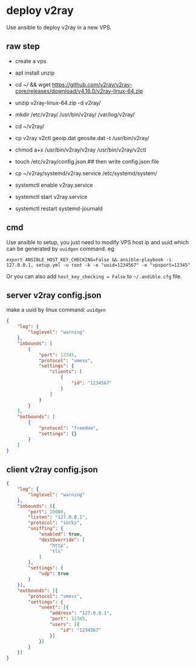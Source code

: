 # deploy v2ray

Use ansible to deploy v2ray in a new VPS.


## raw step

+ create a vps

+ apt install unzip
+ cd ~/ && wget https://github.com/v2ray/v2ray-core/releases/download/v4.16.0/v2ray-linux-64.zip
+ unzip v2ray-linux-64.zip -d v2ray/

+ mkdir /etc/v2ray/ /usr/bin/v2ray/ /var/log/v2ray/
+ cd ~/v2ray/
+ cp v2ray v2ctl geoip.dat geosite.dat -t /usr/bin/v2ray/
+ chmod a+x /usr/bin/v2ray/v2ray /usr/bin/v2ray/v2ctl
+ touch /etc/v2ray/config.json   ## then write config.json file

+ cp ~/v2ray/systemd/v2ray.service /etc/systemd/system/
+ systemctl enable v2ray.service
+ systemctl start v2ray.service
+ systemctl restart systemd-journald


## cmd

Use ansible to setup, you just need to modify VPS host ip and uuid which can be generated by `uuidgen` command. eg:

```shell
export ANSIBLE_HOST_KEY_CHECKING=False && ansible-playbook -i 127.0.0.1, setup.yml -u root -k -e "uuid=1234567" -e "vpsport=12345"
```

Or you can also add `host_key_checking = False` to `~/.andible.cfg` file.


## server v2ray config.json

make a uuid by linux command: `uuidgen`

```json
{
    "log": {
        "loglevel": "warning"
    },
    "inbounds": [
        {
            "port": 12345,
            "protocol": "vmess",
            "settings": {
                "clients": [
                    {
                        "id": "1234567"
                    }
                ]
            }
        }
    ],
    "outbounds": [
        {
            "protocol": "freedom",
            "settings": {}
        }
    ]
}
```


## client v2ray config.json

```json
{
    "log": {
        "loglevel": "warning"
    },
    "inbounds": [{
        "port": 10086,
        "listen": "127.0.0.1",
        "protocol": "socks",
        "sniffing": {
            "enabled": true,
            "destOverride": [
                "http",
                "tls"
            ]
        },
        "settings": {
            "udp": true
        }
    }],
    "outbounds": [{
        "protocol": "vmess",
        "settings": {
            "vnext": [{
                "address": "127.0.0.1",
                "port": 12345,
                "users": [{
                    "id": "1234567"
                }]
            }]
        }
    }]
}
```
